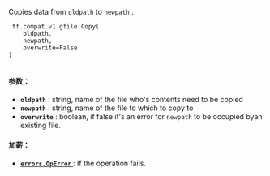 Copies data from  `oldpath`  to  `newpath` .

```
 tf.compat.v1.gfile.Copy(
    oldpath,
    newpath,
    overwrite=False
)
 
```

#### 参数：
- **`oldpath`** : string, name of the file who's contents need to be copied
- **`newpath`** : string, name of the file to which to copy to
- **`overwrite`** : boolean, if false it's an error for  `newpath`  to be occupied byan existing file.


#### 加薪：
- **[ `errors.OpError` ](/api_docs/python/tf/errors/OpError)** : If the operation fails.
